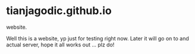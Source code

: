 # tianjagodic.github.io
website. 

Well this is a website, yp just for testing right now. Later it will go on to and actual server, hope it all works out ... plz do!
